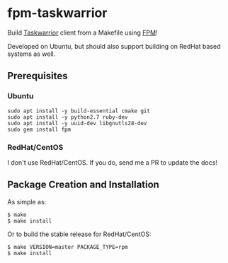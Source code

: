 # fpm-taskwarrior
Build [Taskwarrior][TW] client from a Makefile using [FPM][FPM]!

[TW]: https://taskwarrior.org/
[FPM]: https://github.com/jordansissel/fpm

Developed on Ubuntu, but should also support building on RedHat based systems as well.

## Prerequisites

### Ubuntu

~~~console
sudo apt install -y build-essential cmake git
sudo apt install -y python2.7 ruby-dev
sudo apt install -y uuid-dev libgnutls28-dev
sudo gem install fpm
~~~

### RedHat/CentOS

I don't use RedHat/CentOS. If you do, send me a PR to update the docs!

## Package Creation and Installation

As simple as:
~~~console
$ make
$ make install
~~~

Or to build the stable release for RedHat/CentOS:
~~~console
$ make VERSION=master PACKAGE_TYPE=rpm 
$ make install
~~~
